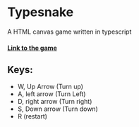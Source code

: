 # Typesnake
A HTML canvas game written in typescript

#### [Link to the game](https://imenezes-gh.github.io/SnakeTS/)


## Keys:

- W, Up Arrow (Turn up)
- A, left arrow (Turn Left)
- D, right arrow (Turn right)
- S, Down arrow (Turn down)
- R (restart)
